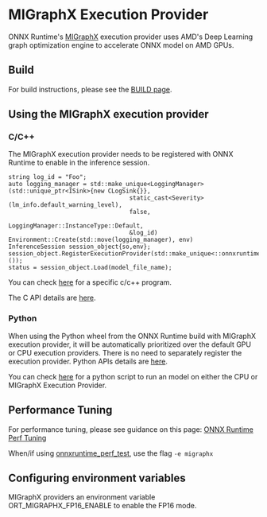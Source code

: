 # MIGraphX Execution Provider

ONNX Runtime's [MIGraphX](https://github.com/ROCmSoftwarePlatform/AMDMIGraphX/) execution provider uses AMD's Deep Learning graph optimization engine to accelerate ONNX model on AMD GPUs. 

## Build
For build instructions, please see the [BUILD page](../../BUILD.md#AMD-MIGraphX). 

## Using the MIGraphX execution provider
### C/C++
The MIGraphX execution provider needs to be registered with ONNX Runtime to enable in the inference session. 
```
string log_id = "Foo";
auto logging_manager = std::make_unique<LoggingManager>
(std::unique_ptr<ISink>{new CLogSink{}},
                                  static_cast<Severity>(lm_info.default_warning_level),
                                  false,
                                  LoggingManager::InstanceType::Default,
                                  &log_id)
Environment::Create(std::move(logging_manager), env)
InferenceSession session_object{so,env};
session_object.RegisterExecutionProvider(std::make_unique<::onnxruntime::MIGraphXExecutionProvider>());
status = session_object.Load(model_file_name);
```
You can check [here](https://github.com/scxiao/ort_test/tree/master/char_rnn) for a specific c/c++ program.

The C API details are [here](../C_API.md#c-api).

### Python
When using the Python wheel from the ONNX Runtime build with MIGraphX execution provider, it will be automatically
prioritized over the default GPU or CPU execution providers. There is no need to separately register the execution
provider. Python APIs details are [here](../python/api_summary.rst#api-summary).

You can check [here](https://github.com/scxiao/ort_test/tree/master/python/run_onnx) for a python script to run an
model on either the CPU or MIGraphX Execution Provider.

## Performance Tuning
For performance tuning, please see guidance on this page: [ONNX Runtime Perf Tuning](../ONNX_Runtime_Perf_Tuning.md)

When/if using [onnxruntime_perf_test](../../onnxruntime/test/perftest#onnxruntime-performance-test), use the flag `-e migraphx` 

## Configuring environment variables
MIGraphX providers an environment variable ORT_MIGRAPHX_FP16_ENABLE to enable the FP16 mode.

